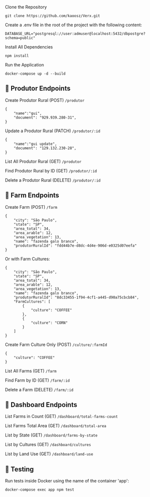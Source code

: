 
Clone the Repository
```
git clone https://github.com/kaoosz/Verx.git
```

Create a .env file in the root of the project with the following content:

```
DATABASE_URL="postgresql://user:admuser@localhost:5432/dbpostgre?schema=public"
```

Install All Dependencies
```
npm install
```

Run the Application
```
docker-compose up -d --build
```




## 📄 Produtor Endpoints  




Create Produtor Rural (POST)
`/produtor`
```
{
    "name":"gui",
    "document": "929.939.280-31",
}
```
Update a Produtor Rural (PATCH)
`/produtor/:id`
```
{
    "name":"gui update",
    "document": "129.132.230-28",
}
```
List All Produtor Rural (GET)
`/produtor`

Find Produtor Rural by ID (GET)
`/produtor/:id`

Delete a Produtor Rural (DELETE)
`/produtor/:id`


## 📄 Farm Endpoints

Create Farm (POST)
`/farm`
```
{
    "city": "São Paulo",
    "state": "SP",
    "area_total": 34,
    "area_arable": 12,
    "area_vegetation": 13,
    "name": "fazenda galo branco",
    "produtorRuralId": "fdd44b7e-d8dc-4d4e-906d-e0325d07eefa"
}
```
Or with Farm Cultures:
```
{
    "city": "São Paulo",
    "state": "SP",
    "area_total": 34,
    "area_arable": 12,
    "area_vegetation": 13,
    "name": "fazenda galo branco",
    "produtorRuralId": "8dc33455-1f94-4cf1-a445-d90a75cbcb84",
    "FarmCultures": [
        {
            "culture": "COFFEE"
        },
        {
            "culture": "CORN"
        }
    ]
}
```
Create Farm Culture Only (POST)
`/culture/:farmId`
```
{
    "culture": "COFFEE"
}
```
List All Farms (GET)
`/farm`

Find Farm by ID (GET)
`/farm/:id`

Delete a Farm (DELETE)
`/farm/:id`


## 📄 Dashboard Endpoints

List Farms in Count (GET)
`/dashboard/total-farms-count`

List Farms Total Area (GET)
`/dashboard/total-area`

List by State (GET)
`/dashboard/farms-by-state`

List by Cultures (GET)
`/dashboard/cultures`

List by Land Use (GET)
`/dashboard/land-use`




## 📄 Testing

Run tests inside Docker using the name of the container 'app':
```
docker-compose exec app npm test
```
